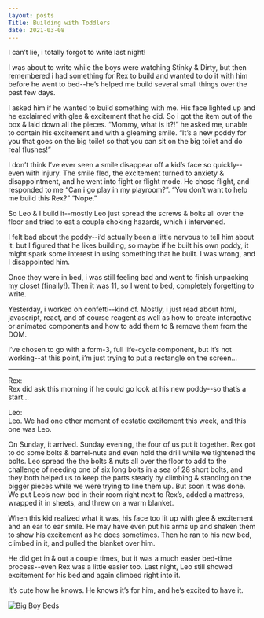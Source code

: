 ```yaml
---
layout: posts
Title: Building with Toddlers
date: 2021-03-08
---
```


I can’t lie, i totally forgot to write last night!

I was about to write while the boys were watching Stinky & Dirty, but then remembered i had something for Rex to build and wanted to do it with him before he went to bed--he’s helped me build several small things over the past few days.  

I asked him if he wanted to build something with me.  His face lighted up and he exclaimed with glee & excitement that he did.  So i got the item out of the box & laid down all the pieces.  “Mommy, what is it?!” he asked me, unable to contain his excitement and with a gleaming smile.  “It’s a new poddy for you that goes on the big toilet so that you can sit on the big toilet and do real flushes!”

I don’t think I’ve ever seen a smile disappear off a kid’s face so quickly--even with injury.  The smile fled, the excitement turned to anxiety & disappointment, and he went into fight or flight mode.  He chose flight, and responded to me “Can i go play in my playroom?”.  “You don’t want to help me build this Rex?”  “Nope.”

So Leo & I build it--mostly Leo just spread the screws & bolts all over the floor and tried to eat a couple choking hazards, which i intervened.

I felt bad about the poddy--i’d actually been a little nervous to tell him about it, but I figured that he likes building, so maybe if he built his own poddy, it might spark some interest in using something that he built.  I was wrong, and I disappointed him.

Once they were in bed, i was still feeling bad and went to finish unpacking my closet (finally!).  Then it was 11, so I went to bed, completely forgetting to write.  

Yesterday, i worked on confetti--kind of.  Mostly, i just read about html, javascript, react, and of course reagent as well as how to create interactive or animated components and how to add them to & remove them from the DOM.  

I’ve chosen to go with a form-3, full life-cycle component, but it’s not working--at this point, i’m just trying to put a rectangle on the screen...


***

Rex:  
Rex did ask this morning if he could go look at his new poddy--so that’s a start...

Leo:  
Leo.  We had one other moment of ecstatic excitement this week, and this one was Leo.  

On Sunday, it arrived.  Sunday evening, the four of us put it together.  Rex got to do some bolts & barrel-nuts and even hold the drill while we tightened the bolts.  Leo spread the the bolts & nuts all over the floor to add to the challenge of needing one of six long bolts in a sea of 28 short bolts, and they both helped us to keep the parts steady by climbing & standing on the bigger pieces while we were trying to line them up.   But soon it was done.  We put Leo’s new bed in their room right next to Rex’s, added a mattress, wrapped it in sheets, and threw on a warm blanket.

When this kid realized what it was, his face too lit up with glee & excitement and an ear to ear smile.  He may have even put his arms up and shaken them to show his excitement as he does sometimes.  Then he ran to his new bed, climbed in it, and pulled the blanket over him. 

He did get in & out a couple times, but it was a much easier bed-time process--even Rex was a little easier too.  Last night, Leo still showed excitement for his bed and again climbed right into it.  

It’s cute how he knows.  He knows it’s for him, and he’s excited to have it.

![Big Boy Beds](https://maniginam.github.io/blog/pics&vids/BigBoyBeds.jpeg#thumbnail)